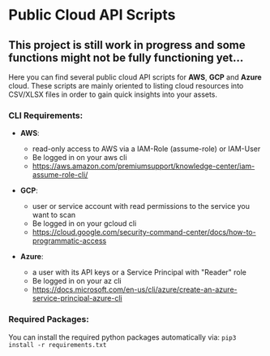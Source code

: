 # Public Cloud API Scripts 
## This project is still work in progress and some functions might not be fully functioning yet...

Here you can find several public cloud API scripts for **AWS**, **GCP** and **Azure** cloud. These scripts are mainly oriented to listing cloud resources into CSV/XLSX files in order to gain quick insights into your assets.

### CLI Requirements:

  - **AWS**: 
      - read-only access to AWS via a IAM-Role (assume-role) or IAM-User
      - Be logged in on your aws cli
      - https://aws.amazon.com/premiumsupport/knowledge-center/iam-assume-role-cli/
  
  - **GCP**: 
      - user or service account with read permissions to the service you want to scan
      - Be logged in on your gcloud cli
      - https://cloud.google.com/security-command-center/docs/how-to-programmatic-access
  
  - **Azure**: 
      - a user with its API keys or a Service Principal with "Reader" role
      - Be logged in on your az cli
      - https://docs.microsoft.com/en-us/cli/azure/create-an-azure-service-principal-azure-cli

### Required Packages:
You can install the required python packages automatically via:
```pip3 install -r requirements.txt```